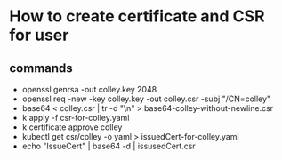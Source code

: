# How to create certificate and CSR for user

## commands
- openssl genrsa -out colley.key 2048
- openssl req -new -key colley.key -out colley.csr -subj "/CN=colley"
- base64 < colley.csr | tr -d "\n" > base64-colley-without-newline.csr
- k apply -f csr-for-colley.yaml
- k certificate approve colley
- kubectl get csr/colley -o yaml > issuedCert-for-colley.yaml
- echo "IssueCert" | base64 -d | issusedCert.csr 